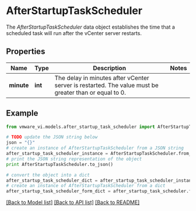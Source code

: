 # AfterStartupTaskScheduler

The *AfterStartupTaskScheduler* data object establishes the time that a scheduled task will run after the vCenter server restarts. 

## Properties
Name | Type | Description | Notes
------------ | ------------- | ------------- | -------------
**minute** | **int** | The delay in minutes after vCenter server is restarted.  The value must be greater than or equal to 0.  | 

## Example

```python
from vmware_vi.models.after_startup_task_scheduler import AfterStartupTaskScheduler

# TODO update the JSON string below
json = "{}"
# create an instance of AfterStartupTaskScheduler from a JSON string
after_startup_task_scheduler_instance = AfterStartupTaskScheduler.from_json(json)
# print the JSON string representation of the object
print AfterStartupTaskScheduler.to_json()

# convert the object into a dict
after_startup_task_scheduler_dict = after_startup_task_scheduler_instance.to_dict()
# create an instance of AfterStartupTaskScheduler from a dict
after_startup_task_scheduler_form_dict = after_startup_task_scheduler.from_dict(after_startup_task_scheduler_dict)
```
[[Back to Model list]](../README.md#documentation-for-models) [[Back to API list]](../README.md#documentation-for-api-endpoints) [[Back to README]](../README.md)


